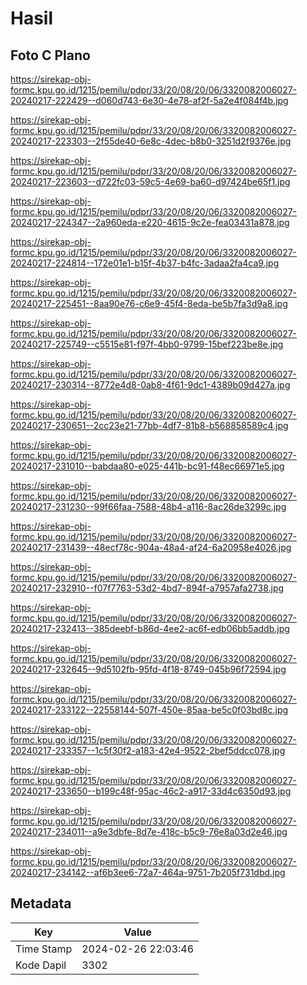 # Hasil

## Foto C Plano

https://sirekap-obj-formc.kpu.go.id/1215/pemilu/pdpr/33/20/08/20/06/3320082006027-20240217-222429--d060d743-6e30-4e78-af2f-5a2e4f084f4b.jpg

https://sirekap-obj-formc.kpu.go.id/1215/pemilu/pdpr/33/20/08/20/06/3320082006027-20240217-223303--2f55de40-6e8c-4dec-b8b0-3251d2f9376e.jpg

https://sirekap-obj-formc.kpu.go.id/1215/pemilu/pdpr/33/20/08/20/06/3320082006027-20240217-223603--d722fc03-59c5-4e69-ba60-d97424be65f1.jpg

https://sirekap-obj-formc.kpu.go.id/1215/pemilu/pdpr/33/20/08/20/06/3320082006027-20240217-224347--2a960eda-e220-4615-9c2e-fea03431a878.jpg

https://sirekap-obj-formc.kpu.go.id/1215/pemilu/pdpr/33/20/08/20/06/3320082006027-20240217-224814--172e01e1-b15f-4b37-b4fc-3adaa2fa4ca9.jpg

https://sirekap-obj-formc.kpu.go.id/1215/pemilu/pdpr/33/20/08/20/06/3320082006027-20240217-225451--8aa90e76-c6e9-45f4-8eda-be5b7fa3d9a8.jpg

https://sirekap-obj-formc.kpu.go.id/1215/pemilu/pdpr/33/20/08/20/06/3320082006027-20240217-225749--c5515e81-f97f-4bb0-9799-15bef223be8e.jpg

https://sirekap-obj-formc.kpu.go.id/1215/pemilu/pdpr/33/20/08/20/06/3320082006027-20240217-230314--8772e4d8-0ab8-4f61-9dc1-4389b09d427a.jpg

https://sirekap-obj-formc.kpu.go.id/1215/pemilu/pdpr/33/20/08/20/06/3320082006027-20240217-230651--2cc23e21-77bb-4df7-81b8-b568858589c4.jpg

https://sirekap-obj-formc.kpu.go.id/1215/pemilu/pdpr/33/20/08/20/06/3320082006027-20240217-231010--babdaa80-e025-441b-bc91-f48ec66971e5.jpg

https://sirekap-obj-formc.kpu.go.id/1215/pemilu/pdpr/33/20/08/20/06/3320082006027-20240217-231230--99f66faa-7588-48b4-a116-8ac26de3299c.jpg

https://sirekap-obj-formc.kpu.go.id/1215/pemilu/pdpr/33/20/08/20/06/3320082006027-20240217-231439--48ecf78c-904a-48a4-af24-6a20958e4026.jpg

https://sirekap-obj-formc.kpu.go.id/1215/pemilu/pdpr/33/20/08/20/06/3320082006027-20240217-232910--f07f7763-53d2-4bd7-894f-a7957afa2738.jpg

https://sirekap-obj-formc.kpu.go.id/1215/pemilu/pdpr/33/20/08/20/06/3320082006027-20240217-232413--385deebf-b86d-4ee2-ac6f-edb06bb5addb.jpg

https://sirekap-obj-formc.kpu.go.id/1215/pemilu/pdpr/33/20/08/20/06/3320082006027-20240217-232645--9d5102fb-95fd-4f18-8749-045b96f72594.jpg

https://sirekap-obj-formc.kpu.go.id/1215/pemilu/pdpr/33/20/08/20/06/3320082006027-20240217-233122--22558144-507f-450e-85aa-be5c0f03bd8c.jpg

https://sirekap-obj-formc.kpu.go.id/1215/pemilu/pdpr/33/20/08/20/06/3320082006027-20240217-233357--1c5f30f2-a183-42e4-9522-2bef5ddcc078.jpg

https://sirekap-obj-formc.kpu.go.id/1215/pemilu/pdpr/33/20/08/20/06/3320082006027-20240217-233650--b199c48f-95ac-46c2-a917-33d4c6350d93.jpg

https://sirekap-obj-formc.kpu.go.id/1215/pemilu/pdpr/33/20/08/20/06/3320082006027-20240217-234011--a9e3dbfe-8d7e-418c-b5c9-76e8a03d2e46.jpg

https://sirekap-obj-formc.kpu.go.id/1215/pemilu/pdpr/33/20/08/20/06/3320082006027-20240217-234142--af6b3ee6-72a7-464a-9751-7b205f731dbd.jpg


## Metadata

| Key        | Value               |
| ---------- | ------------------- |
| Time Stamp | 2024-02-26 22:03:46 |
| Kode Dapil | 3302                |




